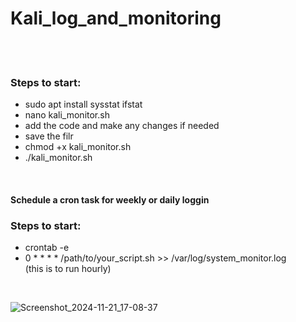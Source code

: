 <h1>Kali_log_and_monitoring</h1>
<br></br>
<h3>Steps to start:</h3>
<ul>
  <li>sudo apt install sysstat ifstat</li>
  <li>nano kali_monitor.sh</li>
  <li>add the code and make any changes if needed</li>
  <li>save the filr</li>
  <li>chmod +x kali_monitor.sh</li>
  <li>./kali_monitor.sh</li>
</ul>
<br>
<h4>Schedule a cron task for weekly or daily loggin</h4>
<h3>Steps to start:</h3>
<ul>
  <li>crontab -e</li>
  <li>0 * * * * /path/to/your_script.sh >> /var/log/system_monitor.log</li> (this is to run hourly)
</ul>
<br>

![Screenshot_2024-11-21_17-08-37](https://github.com/user-attachments/assets/797ab818-944a-47d4-8e26-3b9b0e9fd3be)


